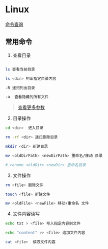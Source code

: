 # Linux

[命令查询](https://wangchujiang.com/linux-command/hot.html)

## 常用命令

1. 查看目录

```bash

ls 查看当前目录  

ls <dir> 列出指定目录内容

-R 递归列出目录

-a  查看隐藏的所有文件

```

> [查看更多参数](https://wangchujiang.com/linux-command/c/ls.html)

2. 目录操作

```bash
cd <dir>  进入目录

rm -rf <dir> 递归删除目录

mkdir <dir> 新建目录

mv <oldDirPath> <newDirPath> 重命名/移动 目录

# rename <oldDir> <newDir> 重命名目录
```

3. 文件操作

```bash
rm <file> 删除文件

touch <file> 新建文件

mv <oldFile> <newFile> 移动/重命名 文件

```

4. 文件内容读写

```bash
echo txt > <file> 写入指定内容到文件

echo "content" >> <file> 追加文件内容

cat <file>  读取文件内容

```
